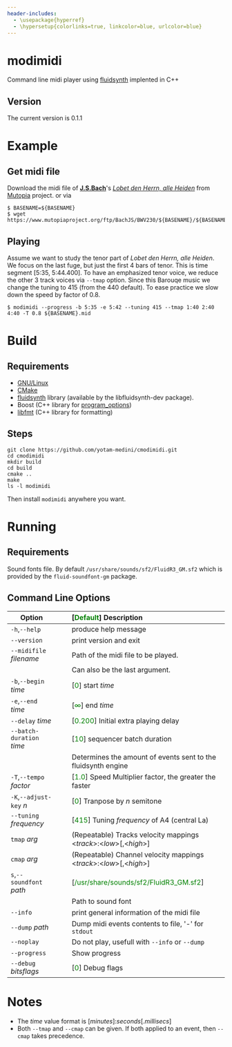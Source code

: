 ```yaml
---
header-includes:
  - \usepackage{hyperref}
  - \hypersetup{colorlinks=true, linkcolor=blue, urlcolor=blue}
---
```

# modimidi
Command line midi player using
[fluidsynth](https://www.fluidsynth.org/api/index.html) implented in C++

## Version
The current version is 0.1.1

# Example

## Get midi file

Download the midi file of
[**J.S.Bach**](https://www.mutopiaproject.org/cgibin/make-table.cgi?Composer=BachJS)'s
[*Lobet den Herrn, alle Heiden*](https://www.mutopiaproject.org/ftp/BachJS/BWV230/bach_BWV_230_Lobet_den_Herrn_alle_Heiden/bach_BWV_230_Lobet_den_Herrn_alle_Heiden.mid)
from [Mutopia](https://www.mutopiaproject.org) project.
or via
```
$ BASENAME=${BASENAME}
$ wget https://www.mutopiaproject.org/ftp/BachJS/BWV230/${BASENAME}/${BASENAME}.mid

```

## Playing

Assume we want to study the tenor part of
*Lobet den Herrn, alle Heiden*.
We focus on the last fuge, but just the first 4 bars of tenor.
This is time segment [5:35, 5:44.400].
To have an emphasized tenor voice,
we reduce the other 3 track voices via ```--tmap``` option.
Since this Barouqe music we change the tuning to 415
(from the 440 default).
To ease practice we slow down the speed by factor of 0.8.

```
$ modimidi --progress -b 5:35 -e 5:42 --tuning 415 --tmap 1:40 2:40 4:40 -T 0.8 ${BASENAME}.mid
```
# Build

## Requirements

* [GNU/Linux](https://www.gnu.org/gnu/linux-and-gnu.en.html)
* [CMake](https://cmake.org/)
* [fluidsynth](https://www.fluidsynth.org/api) library (available by the libfluidsynth-dev package).
* Boost (C++ library for [program_options](https://www.boost.org/doc/libs/1_87_0/doc/html/program_options.html))
* [libfmt](https://fmt.dev)  (C++ library for formatting)

## Steps

```
git clone https://github.com/yotam-medini/cmodimidi.git
cd cmodimidi
mkdir build
cd build
cmake ..
make
ls -l modimidi
```

Then install ```modimidi``` anywhere you want.

# Running

## Requirements

Sound fonts file.
By default ``/usr/share/sounds/sf2/FluidR3_GM.sf2``
which is provided by the ``fluid-soundfont-gm`` package.

## Command Line Options

 Option                        | &nbsp;&nbsp;&nbsp; | [<font color="green">Default</font>] Description
 -------------                 | -------            |:-------------
 ``-h``,``--help``             |                    | produce help message
 ``--version``                 |                    | print version and exit
 ``--midifile`` *filename*     |                    | Path of the midi file to be played.
                               |                    | Can also be the last argument.
  ``-b``,``--begin`` *time*    |                    | [<font color="green">0</font>] start *time*
  ``-e``,``--end``   *time*    |                    |  [<font color="green">$\infty$</font>] end *time*
  ``--delay`` *time*           |                    | [<font color="green">0.200</font>] Initial extra playing delay
  ``--batch-duration`` *time*  |                    | [<font color="green">10</font>] sequencer batch duration
    &nbsp;                     |     &nbsp;         | Determines the amount of events sent to the fluidsynth engine
  ``-T``,``--tempo`` *factor*  |                    | [<font color="green">1.0</font>] Speed Multiplier factor, the greater the faster
  ``-K``,``--adjust-key`` *n*  |                    | [<font color="green">0</font>] Tranpose by $n$ semitone
  ``--tuning`` *frequency*     |                    | [<font color="green">415</font>] Tuning *frequency* of A4 (central La)
  ``tmap`` *arg*               |                    | (Repeatable) Tracks velocity mappings <*track*>:<*low*>[,<*high*>]
  ``cmap`` *arg*               |                    | (Repeatable) Channel velocity mappings <*track*>:<*low*>[,<*high*>]
  ``s``,``--soundfont`` *path* |                    | [<font color="green">/usr/share/sounds/sf2/FluidR3_GM.sf2</font>] 
               &nbsp;          |    &nbsp;          | Path to sound font
  ``--info``                   |                    | print general information of the midi file
  ``--dump`` *path*            |                    | Dump midi events contents to file, '-' for ``stdout``
  ``--noplay``                 |                    | Do not play, usefull with ``--info`` or ``--dump``
  ``--progress``               |                    | Show progress
  ``--debug`` $bitsflags$      |                    | [<font color="green">0</font>] Debug flags

# Notes
* The *time* value format is [*minutes*]:*seconds*[.*millisecs*]
* Both ``--tmap`` and ``--cmap`` can be given. If both applied to an event, then ``--cmap`` takes precedence.
